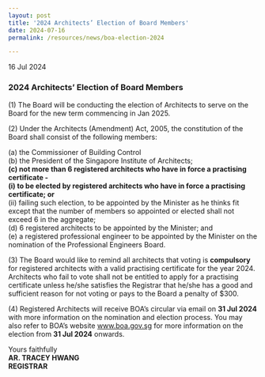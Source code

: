 ```yaml
---
layout: post
title: '2024 Architects’ Election of Board Members'
date: 2024-07-16
permalink: /resources/news/boa-election-2024

---
```


16 Jul 2024

### **2024 Architects’ Election of Board Members**

(1) The Board will be conducting the election of Architects to serve on the Board for the new term commencing in Jan 2025.

(2) Under the Architects (Amendment) Act, 2005, the constitution of the Board shall consist of the following members: <br/>

(a) the Commissioner of Building Control <br/> 
(b) the President of the Singapore Institute of Architects; <br/>
**(c) not more than 6 registered architects who have in force a practising certificate - <br/>
(i) to be elected by registered architects who have in force a practising certificate; or <br/>**
(ii) failing such election, to be appointed by the Minister as he thinks fit except that the number of members so appointed or elected shall not exceed 6 in the aggregate; <br/>
(d) 6 registered architects to be appointed by the Minister; and <br/> 
(e) a registered professional engineer to be appointed by the Minister on the nomination of the Professional Engineers Board. 

(3) The Board would like to remind all architects that voting is **compulsory** for registered architects with a valid practising certificate for the year 2024. Architects who fail to vote shall not be entitled to apply for a practising certificate unless he/she satisfies the Registrar that he/she has a good and sufficient reason for not voting or pays to the Board a penalty of $300.

(4) Registered Architects will receive BOA’s circular via email on **31 Jul 2024** with more information on the nomination and election process. You may also refer to BOA’s website www.boa.gov.sg for more information on the election from **31 Jul 2024** onwards.

Yours faithfully<br/>
**AR. TRACEY HWANG**<br/>
**REGISTRAR**
